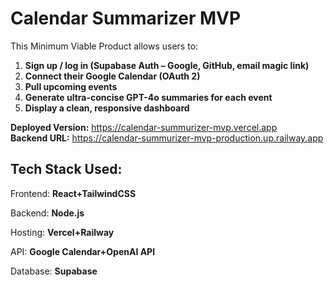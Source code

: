 # Calendar Summarizer MVP
This Minimum Viable Product allows users to:
1. **Sign up / log in (Supabase Auth – Google, GitHub, email magic link)**
2. **Connect their Google Calendar (OAuth 2)**
3. **Pull upcoming events** 
4. **Generate ultra-concise GPT-4o summaries for each event**
5. **Display a clean, responsive dashboard** 

**Deployed Version:** <https://calendar-summurizer-mvp.vercel.app>  
**Backend URL:** <https://calendar-summurizer-mvp-production.up.railway.app>

## Tech Stack Used:
Frontend: **React+TailwindCSS**

Backend: **Node.js**

Hosting: **Vercel+Railway**

API: **Google Calendar+OpenAI API**

Database: **Supabase**


